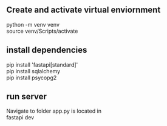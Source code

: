 

## Create and activate virtual enviornment  
python -m venv venv  
source venv/Scripts/activate  

## install dependencies 
pip install 'fastapi[standard]'    
pip install sqlalchemy  
pip install psycopg2  

## run server  
Navigate to folder app.py is located in  
fastapi dev 

